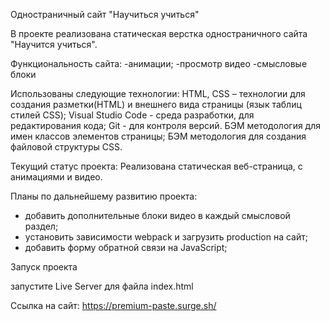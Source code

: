 Одностраничный сайт "Научиться учиться"

В проекте реализована статическая верстка одностраничного сайта "Научится учиться". 

Функциональность сайта:
-анимации;
-просмотр видео
-смысловые блоки

Использованы следующие технологии:
HTML, CSS – технологии для создания разметки(HTML) и внешнего вида страницы (язык таблиц стилей CSS);
Visual Studio Code - среда разработки, для редактирования кода;
Git - для контроля версий.
БЭМ методология для имен классов элементов страницы;
БЭМ методология для создания файловой структуры CSS.

Текущий статус проекта:
Реализована статическая веб-страница, с анимациями и видео.

Планы по дальнейшему развитию проекта:

- добавить дополнительные блоки видео в каждый смысловой раздел;
- установить зависимости webpack и загрузить production на сайт;
- добавить форму обратной связи на JavaScript;

Запуск проекта

запустите Live Server для файла index.html

Ссылка на сайт: https://premium-paste.surge.sh/
